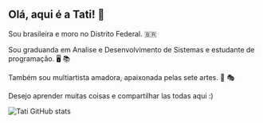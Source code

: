 ## Olá, aqui é a Tati! 👋

Sou brasileira e moro no Distrito Federal. 🇧🇷

Sou graduanda em Analise e Desenvolvimento de Sistemas e estudante de programaçâo. 🖥️ 📚

Também sou multiartista amadora, apaixonada pelas sete artes. 🎨 🎭 

Desejo aprender muitas coisas e compartilhar las todas aqui :)





![Tati GitHub stats](https://github-readme-stats.vercel.app/api?username=tatianecarolli&show_icons=true&theme=dark)
